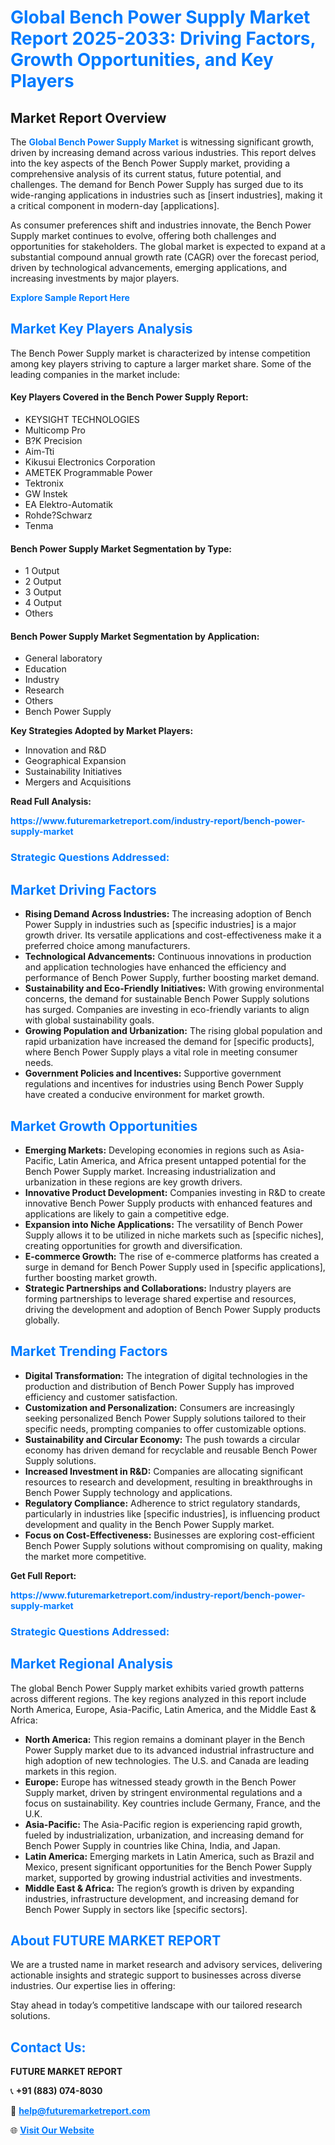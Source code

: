 <h1 style="color: #007BFF;">Global Bench Power Supply Market Report 2025-2033: Driving Factors, Growth Opportunities, and Key Players</h1>

<section id="overview">
<h2>Market Report Overview</h2>
<p>The <a href="https://www.futuremarketreport.com/industry-report/bench-power-supply-market" style="color: #007BFF; text-decoration: none;"><strong>Global Bench Power Supply Market</strong></a> is witnessing significant growth, driven by increasing demand across various industries. This report delves into the key aspects of the Bench Power Supply market, providing a comprehensive analysis of its current status, future potential, and challenges. The demand for Bench Power Supply has surged due to its wide-ranging applications in industries such as [insert industries], making it a critical component in modern-day [applications].</p>
<p>As consumer preferences shift and industries innovate, the Bench Power Supply market continues to evolve, offering both challenges and opportunities for stakeholders. The global market is expected to expand at a substantial compound annual growth rate (CAGR) over the forecast period, driven by technological advancements, emerging applications, and increasing investments by major players.</p>
</section>

<section id="overview">
<p><a href="https://www.futuremarketreport.com/request-sample/reportId=112777" style="color: #007BFF; text-decoration: none;"><strong>Explore Sample Report Here</strong></a></p>
</section>

<section id="key-players">
<h2 style="color: #007BFF;">Market Key Players Analysis</h2>
<p>The Bench Power Supply market is characterized by intense competition among key players striving to capture a larger market share. Some of the leading companies in the market include:</p>
<h4>Key Players Covered in the Bench Power Supply Report:</h4>
<ul><li>KEYSIGHT TECHNOLOGIES</li><li>Multicomp Pro</li><li>B?K Precision</li><li>Aim-Tti</li><li>Kikusui Electronics Corporation</li><li>AMETEK Programmable Power</li><li>Tektronix</li><li>GW Instek</li><li>EA Elektro-Automatik</li><li>Rohde?Schwarz</li><li>Tenma</li></ul>
<h4>Bench Power Supply Market Segmentation by Type:</h4>
<ul><li>1 Output</li><li>2 Output</li><li>3 Output</li><li>4 Output</li><li>Others</li></ul>

<h4>Bench Power Supply Market Segmentation by Application:</h4>
<ul><li>General laboratory</li><li>Education</li><li>Industry</li><li>Research</li><li>Others</li><li>Bench Power Supply</li></ul>
<p><strong>Key Strategies Adopted by Market Players:</strong></p>
<ul>
<li>Innovation and R&D</li>
<li>Geographical Expansion</li>
<li>Sustainability Initiatives</li>
<li>Mergers and Acquisitions</li>
</ul>
</section>

<section>
<p><strong>Read Full Analysis: </strong></p><a href="https://www.futuremarketreport.com/industry-report/bench-power-supply-market" style="color: #007BFF; text-decoration: none;"><strong>https://www.futuremarketreport.com/industry-report/bench-power-supply-market</strong></a>
<h3 style="color: #007BFF;">Strategic Questions Addressed:</h3>
</section>

<section id="driving-factors">
<h2 style="color: #007BFF;">Market Driving Factors</h2>
<ul>
<li><strong>Rising Demand Across Industries:</strong> The increasing adoption of Bench Power Supply in industries such as [specific industries] is a major growth driver. Its versatile applications and cost-effectiveness make it a preferred choice among manufacturers.</li>
<li><strong>Technological Advancements:</strong> Continuous innovations in production and application technologies have enhanced the efficiency and performance of Bench Power Supply, further boosting market demand.</li>
<li><strong>Sustainability and Eco-Friendly Initiatives:</strong> With growing environmental concerns, the demand for sustainable Bench Power Supply solutions has surged. Companies are investing in eco-friendly variants to align with global sustainability goals.</li>
<li><strong>Growing Population and Urbanization:</strong> The rising global population and rapid urbanization have increased the demand for [specific products], where Bench Power Supply plays a vital role in meeting consumer needs.</li>
<li><strong>Government Policies and Incentives:</strong> Supportive government regulations and incentives for industries using Bench Power Supply have created a conducive environment for market growth.</li>
</ul>
</section>

<section id="growth-opportunities">
<h2 style="color: #007BFF;">Market Growth Opportunities</h2>
<ul>
<li><strong>Emerging Markets:</strong> Developing economies in regions such as Asia-Pacific, Latin America, and Africa present untapped potential for the Bench Power Supply market. Increasing industrialization and urbanization in these regions are key growth drivers.</li>
<li><strong>Innovative Product Development:</strong> Companies investing in R&D to create innovative Bench Power Supply products with enhanced features and applications are likely to gain a competitive edge.</li>
<li><strong>Expansion into Niche Applications:</strong> The versatility of Bench Power Supply allows it to be utilized in niche markets such as [specific niches], creating opportunities for growth and diversification.</li>
<li><strong>E-commerce Growth:</strong> The rise of e-commerce platforms has created a surge in demand for Bench Power Supply used in [specific applications], further boosting market growth.</li>
<li><strong>Strategic Partnerships and Collaborations:</strong> Industry players are forming partnerships to leverage shared expertise and resources, driving the development and adoption of Bench Power Supply products globally.</li>
</ul>
</section>

<section id="trending-factors">
<h2 style="color: #007BFF;">Market Trending Factors</h2>
<ul>
<li><strong>Digital Transformation:</strong> The integration of digital technologies in the production and distribution of Bench Power Supply has improved efficiency and customer satisfaction.</li>
<li><strong>Customization and Personalization:</strong> Consumers are increasingly seeking personalized Bench Power Supply solutions tailored to their specific needs, prompting companies to offer customizable options.</li>
<li><strong>Sustainability and Circular Economy:</strong> The push towards a circular economy has driven demand for recyclable and reusable Bench Power Supply solutions.</li>
<li><strong>Increased Investment in R&D:</strong> Companies are allocating significant resources to research and development, resulting in breakthroughs in Bench Power Supply technology and applications.</li>
<li><strong>Regulatory Compliance:</strong> Adherence to strict regulatory standards, particularly in industries like [specific industries], is influencing product development and quality in the Bench Power Supply market.</li>
<li><strong>Focus on Cost-Effectiveness:</strong> Businesses are exploring cost-efficient Bench Power Supply solutions without compromising on quality, making the market more competitive.</li>
</ul>
</section>

<section>
<p><strong>Get Full Report: </strong></p><a href="https://www.futuremarketreport.com/industry-report/bench-power-supply-market" style="color: #007BFF; text-decoration: none;"><strong>https://www.futuremarketreport.com/industry-report/bench-power-supply-market</strong></a>
<h3 style="color: #007BFF;">Strategic Questions Addressed:</h3>
</section>


<section id="regional-analysis">
<h2 style="color: #007BFF;">Market Regional Analysis</h2>
<p>The global Bench Power Supply market exhibits varied growth patterns across different regions. The key regions analyzed in this report include North America, Europe, Asia-Pacific, Latin America, and the Middle East & Africa:</p>
<ul>
<li><strong>North America:</strong> This region remains a dominant player in the Bench Power Supply market due to its advanced industrial infrastructure and high adoption of new technologies. The U.S. and Canada are leading markets in this region.</li>
<li><strong>Europe:</strong> Europe has witnessed steady growth in the Bench Power Supply market, driven by stringent environmental regulations and a focus on sustainability. Key countries include Germany, France, and the U.K.</li>
<li><strong>Asia-Pacific:</strong> The Asia-Pacific region is experiencing rapid growth, fueled by industrialization, urbanization, and increasing demand for Bench Power Supply in countries like China, India, and Japan.</li>
<li><strong>Latin America:</strong> Emerging markets in Latin America, such as Brazil and Mexico, present significant opportunities for the Bench Power Supply market, supported by growing industrial activities and investments.</li>
<li><strong>Middle East & Africa:</strong> The region’s growth is driven by expanding industries, infrastructure development, and increasing demand for Bench Power Supply in sectors like [specific sectors].</li>
</ul>
</section>

<footer>
<h2 style="color: #007BFF;">About FUTURE MARKET REPORT</h2>
<p>We are a trusted name in market research and advisory services, delivering actionable insights and strategic support to businesses across diverse industries. Our expertise lies in offering:</p>

<p>Stay ahead in today’s competitive landscape with our tailored research solutions.</p>

<h2 style="color: #007BFF;">Contact Us:</h2>
<p><strong>FUTURE MARKET REPORT</strong></p>
<p>📞 <strong>+91 (883) 074-8030</strong></p>
<p>📧 <strong><a href="mailto:help@futuremarketreport.com" style="color: #007BFF;">help@futuremarketreport.com</a></strong></p>
<p>🌐 <strong><a href="https://www.futuremarketreport.com/" style="color: #007BFF;">Visit Our Website</a></strong></p>
</footer>